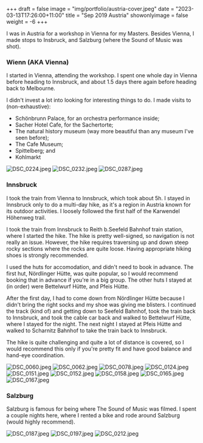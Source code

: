 +++
draft = false
image = "img/portfolio/austria-cover.jpeg"
date = "2023-03-13T17:26:00+11:00"
title = "Sep 2019 Austria"
showonlyimage = false
weight = -6
+++

I was in Austria for a workshop in Vienna for my Masters. Besides Vienna, I made stops to Insbruck, and Salzburg (where the Sound of Music was shot).
<!--more-->

### Wienn (AKA Vienna)
I started in Vienna, attending the workshop. I spent one whole day in Vienna before heading to Innsbruck, and about 1.5 days there again before heading back to Melbourne.

I didn't invest a lot into looking for interesting things to do. I made visits to (non-exhaustive):

* Sch&#246;nbrunn Palace, for an orchestra performance inside;
* Sacher Hotel Cafe, for the Sachertorte;
* The natural history museum (way more beautiful than any museum I've seen before);
* The Cafe Museum;
* Spittelberg; and
* Kohlmarkt

![DSC_0224.jpeg](/trips/img/trips-austria/DSC_0224.jpeg "gallery")
![DSC_0232.jpeg](/trips/img/trips-austria/DSC_0232.jpeg "gallery")
![DSC_0287.jpeg](/trips/img/trips-austria/DSC_0287.jpeg "gallery")

### Innsbruck

I took the train from Vienna to Innsbruck, which took about 5h. I stayed in Innsbruck only to do a multi-day hike, as it's a region in Austria known for its outdoor activities. I loosely followed the first half of the Karwendel H&#246;henweg trail.

I took the train from Innsbruck to Reith b.Seefeld Bahnhof train station, where I started the hike. The hike is pretty well-signed, so navigation is not really an issue. However, the hike requires traversing up and down steep rocky sections where the rocks are quite loose. Having appropriate hiking shoes is strongly recommended.

I used the huts for accomodation, and didn't need to book in advance. The first hut, N&#246;rdlinger H&#252;tte, was quite popular, so I would recommend booking that in advance if you're in a big group. The other huts I stayed at (in order) were Bettelwurf H&#252;tte, and Pfeis H&#252;tte.

After the first day, I had to come down from N&#246;rdlinger H&#252;tte because I didn't bring the right socks and my shoe was giving me blisters. I continued the track (kind of) and getting down to Seefeld Bahnhof, took the train back to Innsbruck, and took the cable car back and walked to Bettelwurf H&#252;tte, where I stayed for the night. The next night I stayed at Pfeis H&#252;tte and walked to Scharnitz Bahnhof to take the train back to Innsbruck.

The hike is quite challenging and quite a lot of distance is covered, so I would recommend this only if you're pretty fit and have good balance and hand-eye coordination.

![DSC_0060.jpeg](/trips/img/trips-austria/DSC_0060.jpeg "gallery")
![DSC_0062.jpeg](/trips/img/trips-austria/DSC_0062.jpeg "gallery")
![DSC_0078.jpeg](/trips/img/trips-austria/DSC_0078.jpeg "gallery")
![DSC_0124.jpeg](/trips/img/trips-austria/DSC_0124.jpeg "gallery")
![DSC_0151.jpeg](/trips/img/trips-austria/DSC_0151.jpeg "gallery")
![DSC_0152.jpeg](/trips/img/trips-austria/DSC_0152.jpeg "gallery")
![DSC_0158.jpeg](/trips/img/trips-austria/DSC_0158.jpeg "gallery")
![DSC_0165.jpeg](/trips/img/trips-austria/DSC_0165.jpeg "gallery")
![DSC_0167.jpeg](/trips/img/trips-austria/DSC_0167.jpeg "gallery")

### Salzburg
Salzburg is famous for being where The Sound of Music was filmed. I spent a couple nights here, where I rented a bike and rode around Salzburg (would highly recommend).

![DSC_0187.jpeg](/trips/img/trips-austria/DSC_0187.jpeg "gallery")
![DSC_0197.jpeg](/trips/img/trips-austria/DSC_0197.jpeg "gallery")
![DSC_0212.jpeg](/trips/img/trips-austria/DSC_0212.jpeg "gallery")